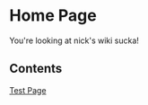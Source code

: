 Home Page
=========
You're looking at nick's wiki sucka!

Contents
--------
[Test Page](@site_url(test/test))